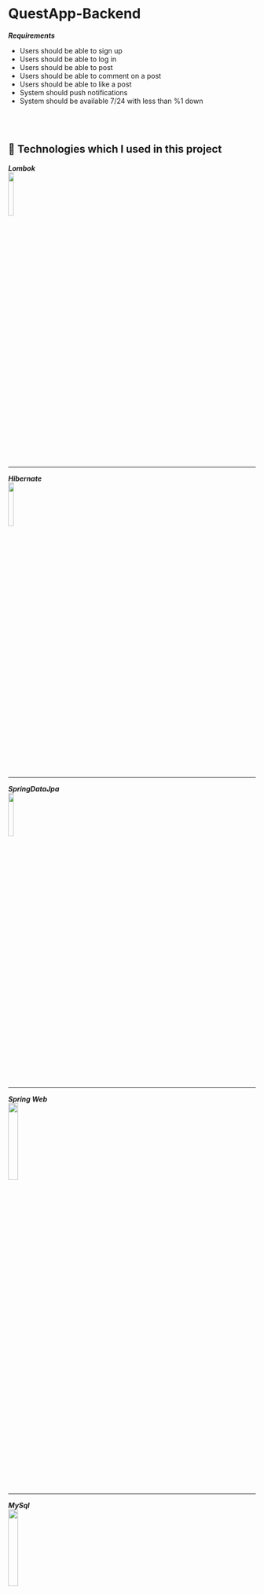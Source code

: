# QuestApp-Backend

***Requirements***

<ul>
  <li>Users should be able to sign up</li>
  <li>Users should be able to log in</li>
  <li>Users should be able to post</li>
  <li>Users should be able to comment on a post</li>
  <li>Users should be able to like a post</li>
  <li>System should push notifications</li>
  <li>System should be available 7/24 with less than %1 down</li>
</ul>

<br></br>
## :toolbox: Technologies which I used in this project



<summary><strong><i> Lombok </i></strong></summary>  
<img src="https://user-images.githubusercontent.com/74687192/120121939-ba5c1800-c1ae-11eb-8327-67e22b7c7664.png" width="15%" height="15%" />

--- 

<summary><strong><i> Hibernate </i></strong></summary>  
<img src="https://user-images.githubusercontent.com/74687192/120121937-b9c38180-c1ae-11eb-8b7f-2e4ad3197598.jpg" width="15%" height="15%" />

---

<summary><strong><i> SpringDataJpa </i></strong></summary>  
<img src="https://user-images.githubusercontent.com/74687192/120121942-bb8d4500-c1ae-11eb-8234-838d69081b18.png" width="15%" height="15%" />

---

<summary><strong><i> Spring Web </i></strong></summary>  
<img src="https://user-images.githubusercontent.com/74687192/120121943-bb8d4500-c1ae-11eb-8a9d-f7afabafd3d6.png" width="20%" height="20%" />

---

<summary><strong><i> MySql </i></strong></summary>  
<img src="https://user-images.githubusercontent.com/62347094/144900646-a23da0e5-cd26-4576-8dfb-767e95be9915.jpg" width="20%" height="20%" />






